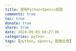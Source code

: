```yaml
---
title: 使用Python+Opencv抠图
comments: true
toc: true
donate: true
share: true
date: 2024-09-05 09:27:05
categories: python
tags: [python, opencv, 图像处理]
---
```


